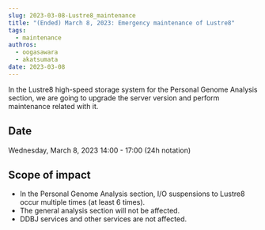 ```yaml
---
slug: 2023-03-08-Lustre8_maintenance
title: "(Ended) March 8, 2023: Emergency maintenance of Lustre8"
tags:
  - maintenance
authros:
  - oogasawara
  - akatsumata
date: 2023-03-08
---
```


In the Lustre8 high-speed storage system for the Personal Genome Analysis section, we are going to upgrade the server version and perform maintenance related with it.


## Date

Wednesday, March 8, 2023 14:00 - 17:00 (24h notation)


## Scope of impact

- In the Personal Genome Analysis section, I/O suspensions to Lustre8 occur multiple times (at least 6 times).
- The general analysis section will not be affected.
- DDBJ services and other services are not affected.

